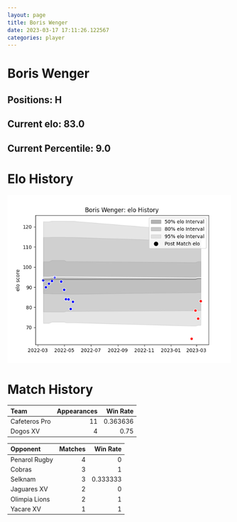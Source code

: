 ```yaml
---  
layout: page  
title: Boris Wenger  
date: 2023-03-17 17:11:26.122567  
categories: player  
---
```

# Boris Wenger

## Positions: H

## Current elo: 83.0

## Current Percentile: 9.0

# Elo History


![elo history](history_BorisWenger.png)
# Match History


| Team          |   Appearances |   Win Rate |
|:--------------|--------------:|-----------:|
| Cafeteros Pro |            11 |   0.363636 |
| Dogos XV      |             4 |   0.75     |

| Opponent      |   Matches |   Win Rate |
|:--------------|----------:|-----------:|
| Penarol Rugby |         4 |   0        |
| Cobras        |         3 |   1        |
| Selknam       |         3 |   0.333333 |
| Jaguares XV   |         2 |   0        |
| Olimpia Lions |         2 |   1        |
| Yacare XV     |         1 |   1        |